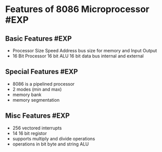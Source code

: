 # Features of 8086 Microprocessor #EXP 

## Basic Features #EXP 
- Processor Size
	 Speed
	 Address bus size for memory and Input Output
- 16 Bit Processor 
	 16 bit ALU
	 16 bit data bus internal and external
## Special Features #EXP 
- 8086 is a pipelined processor
- 2 modes (min and max)
- memory bank
- memory segmentation 
## Misc Features #EXP 
- 256 vectored interrupts 
- 14 16 bit registor
- supports multiply and divide operations 
- operations in bit byte and string ALU